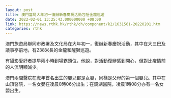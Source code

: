 ```yaml
---
layout: post
title: 澳門當局大年初一復辦新春慶祝活動包括金龍巡遊
date: 2022-02-01 13:25:43.000000000 +08:00
link: https://news.rthk.hk/rthk/ch/component/k2/1631561-20220201.htm
categories: rthk
---
```


澳門旅遊局聯同市政署及文化局在大年初一，復辦新春慶祝活動，其中在大三巴及議事亭前地，有238米長的金龍和醒獅巡遊。

有攝影愛好者提早兩小時到場霸頭位，他說，對活動復辦感到開心，但對比疫情前的人流明顯減少。

澳門兩間醫院在虎年首名出生的嬰兒都是女嬰，同樣是父母的第一個嬰兒。其中在山頂醫院，一名女嬰在凌晨0時06分出生；在鏡湖醫院，凌晨1時08分亦有一名女嬰出生。

